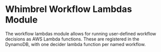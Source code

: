 # Whimbrel Workflow Lambdas Module

The workflow lambdas module allows for running user-defined workflow decisions
as AWS Lambda functions.  These are registered in the DynamoDB, with one
decider lambda function per named workflow.
